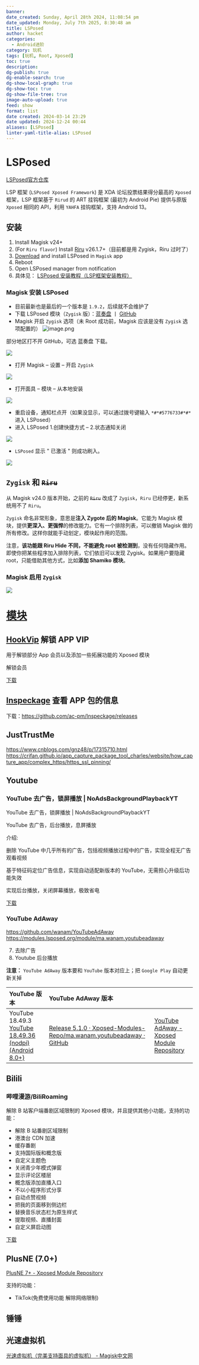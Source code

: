 ```yaml
---
banner: 
date_created: Sunday, April 28th 2024, 11:08:54 pm
date_updated: Monday, July 7th 2025, 8:30:48 am
title: LSPosed
author: hacket
categories:
  - Android进阶
category: 玩机
tags: [玩机, Root, Xposed]
toc: true
description: 
dg-publish: true
dg-enable-search: true
dg-show-local-graph: true
dg-show-toc: true
dg-show-file-tree: true
image-auto-upload: true
feed: show
format: list
date created: 2024-03-14 23:29
date updated: 2024-12-24 00:44
aliases: [LSPosed]
linter-yaml-title-alias: LSPosed
---
```


# LSPosed

[LSPosed官方仓库](https://github.com/LSPosed/LSPosed)

LSP 框架 (`LSPosed Xposed Framework`) 是 XDA 论坛投票结果得分最高的 `Xposed` 框架，LSP 框架基于 `Rirud` 的 ART 挂钩框架 (最初为 Android Pie) 提供与原版 `Xposed` 相同的 API，利用 `YAHFA` 挂钩框架，支持 Android 13。

## 安装

1. Install Magisk v24+
2. (For `Riru flavor`) Install [Riru](https://github.com/RikkaApps/Riru/releases/latest) v26.1.7+（目前都是用 Zygisk，Riru 过时了）
3. [Download](https://github.com/LSPosed/LSPosed#download) and install LSPosed in `Magisk` app
4. Reboot
5. Open LSPosed manager from notification
6. 具体见： [LSPosed 安装教程（LSP框架安装教程）](https://magiskcn.com/lsposed-install)

### Magisk 安装 LSPosed

- 目前最新也是最后的一个版本是 `1.9.2`，后续就不会维护了
- 下载 LSPosed 模块（`Zygisk` 版）：[蓝奏盘](https://mrzzoxo.lanzoue.com/b02pfsr2f) 丨 [GitHub](https://github.com/LSPosed/LSPosed/releases/latest)
- Magisk 开启 `Zygisk` 选项（未 Root 成功前，Magisk 应该是没有 `Zygisk` 选项配置的）
![image.png](https://raw.githubusercontent.com/hacket/ObsidianOSS/master/obsidian/20250212164241.png)

部分地区打不开 GitHub，可选 蓝奏盘 下载。

![](https://raw.githubusercontent.com/hacket/ObsidianOSS/master/obsidian/20240927101119.png)

- 打开 Magisk – 设置 – 开启 `Zygisk`

![](https://raw.githubusercontent.com/hacket/ObsidianOSS/master/obsidian/20240927101200.png)

- 打开面具 – 模块 – 从本地安装

![](https://raw.githubusercontent.com/hacket/ObsidianOSS/master/obsidian/20240927101228.png)

- 重启设备，通知栏点开（如果没显示，可以通过拨号键输入 `*#*#5776733#*#*` 进入 LSPosed）
- 进入 LSPosed 1.创建快捷方式 – 2.状态通知关闭

![](https://raw.githubusercontent.com/hacket/ObsidianOSS/master/obsidian/20240927101652.png)

- `LSPosed` 显示 " 已激活 " 则成功刷入。

![](https://raw.githubusercontent.com/hacket/ObsidianOSS/master/obsidian/20240927101536.png)

## `Zygisk` 和 ~~`Riru`~~

从 Magisk v24.0 版本开始，之前的 ~~`Riru`~~ 改成了 `Zygisk`，`Riru` 已经停更，新系统用不了 `Riru`。

`Zygisk` 命名非常形象，意思是**注入 Zygote 后的 Magisk**。它能为 Magisk 模块，提供**更深入、更强悍**的修改能力。它有一个排除列表，可以撤销 Magisk 做的所有修改。这样你就能手动划定，模块起作用的范围。

注意，**该功能跟 Riru Hide 不同，不能避免 root 被检测到**，没有任何隐藏作用。即使你把某些程序加入排除列表，它们依旧可以发现 Zygisk。如果用户要隐藏 root，只能借助其他方式，比如**添加 Shamiko 模块**。

### Magisk 启用 `Zygisk`

![](https://raw.githubusercontent.com/hacket/ObsidianOSS/master/obsidian202403170042523.png)

# [模块](https://modules.lsposed.org/)

## [HookVip](https://modules.lsposed.org/module/Hook.JiuWu.Xp#hookvip) 解锁 APP VIP

用于解锁部分 App 会员以及添加一些拓展功能的 Xposed 模块

解锁会员

[下载](https://github.com/Xposed-Modules-Repo/Hook.JiuWu.Xp/releases)

## [Inspeckage](https://modules.lsposed.org/module/mobi.acpm.inspeckage#-inspeckage---android-package-inspector) 查看 APP 包的信息

下载：<https://github.com/ac-pm/Inspeckage/releases>

## JustTrustMe

<https://www.cnblogs.com/gnz48/p/17315710.html><br><https://crifan.github.io/app_capture_package_tool_charles/website/how_capture_app/complex_https/https_ssl_pinning/>

## Youtube

### YouTube 去广告，锁屏播放 | NoAdsBackgroundPlaybackYT

YouTube 去广告，锁屏播放 | NoAdsBackgroundPlaybackYT

YouTube 去广告，后台播放，息屏播放

介绍:

删除 YouTube 中几乎所有的广告，包括视频播放过程中的广告，实现全程无广告观看视频

基于特征码定位广告信息，实现自动适配新版本的 YouTube，无需担心升级后功能失效

实现后台播放，关闭屏幕播放，极致省电

[下载](https://downloads.suchenqaq.club/xposed_module/YouTube%E5%8E%BB%E5%B9%BF%E5%91%8A%EF%BC%8C%E9%94%81%E5%B1%8F%E6%92%AD%E6%94%BE%7CNoAdsBackgroundPlaybackYT%E6%96%B0%E7%89%88%E6%9C%AC%E9%80%82%E9%85%8DYouTube17.14.35%E3%80%81YouTubeMusic5.02.50.apk)

### YouTube AdAway

<https://github.com/wanam/YouTubeAdAway><br><https://modules.lsposed.org/module/ma.wanam.youtubeadaway>

7. 去除广告
8. Youtube 后台播放

**注意：** `YouTube AdAway` 版本要和 `YouTube` 版本对应上；把 `Google Play` 自动更新关掉

| YouTube 版本                                                                                                                                                                                                                                          | YouTube AdAway 版本                                                                                                                                           |                                                                                                         |
| :-------------------------------------------------------------------------------------------------------------------------------------------------------------------------------------------------------------------------------------------------- | :---------------------------------------------------------------------------------------------------------------------------------------------------------- | :------------------------------------------------------------------------------------------------------ |
| YouTube 18.49.3 [YouTube 18.49.36 (nodpi) (Android 8.0+)](https://www.apkmirror.com/apk/google-inc/youtube/youtube-18-49-36-release/youtube-18-49-36-android-apk-download/download/?key=07566cc9d866c715ed75eac22c43dd10d492301f&forcebaseapk=true) | [Release 5.1.0 · Xposed-Modules-Repo/ma.wanam.youtubeadaway · GitHub](https://github.com/Xposed-Modules-Repo/ma.wanam.youtubeadaway/releases/tag/510-5.1.0) | [YouTube AdAway - Xposed Module Repository](https://modules.lsposed.org/module/ma.wanam.youtubeadaway/) |

## Bilili

### 哔哩漫游/BiliRoaming

解除 B 站客户端番剧区域限制的 Xposed 模块，并且提供其他小功能，支持的功能：

- 解除 B 站番剧区域限制
- 港澳台 CDN 加速
- 缓存番剧
- 支持国际版和概念版
- 自定义主题色
- 关闭青少年模式弹窗
- 显示评论区楼层
- 概念版添加直播入口
- 不以小程序形式分享
- 自动点赞视频
- 把我的页面移到侧边栏
- 替换音乐状态栏为原生样式
- 提取视频、直播封面
- 自定义屏启动图

[下载](https://downloads.suchenqaq.club/xposed_module/%E5%93%94%E5%93%A9%E6%BC%AB%E6%B8%B8-BiliRoaming1.7.0.apk)

## PlusNE (7.0+)

[PlusNE 7+ - Xposed Module Repository](https://modules.lsposed.org/module/me.plusne/)

支持的功能：

- TikTok(免费使用功能 解除网络限制)

## 锤锤

## 光速虚拟机

[光速虚拟机（完美支持面具的虚拟机） - Magisk中文网](https://magiskcn.com/gsxnj)
